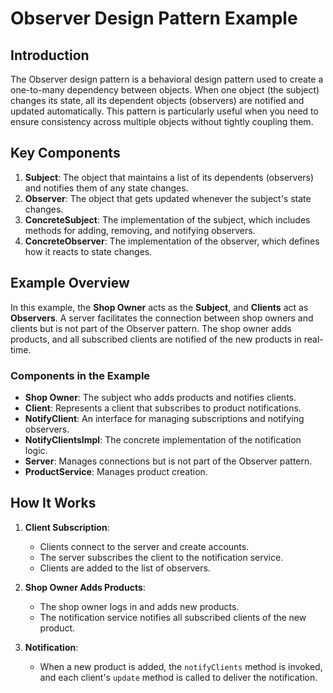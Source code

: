 # Observer Design Pattern Example

## Introduction

The Observer design pattern is a behavioral design pattern used to create a one-to-many dependency between objects. When one object (the subject) changes its state, all its dependent objects (observers) are notified and updated automatically. This pattern is particularly useful when you need to ensure consistency across multiple objects without tightly coupling them.

## Key Components

1. **Subject**: The object that maintains a list of its dependents (observers) and notifies them of any state changes.
2. **Observer**: The object that gets updated whenever the subject's state changes.
3. **ConcreteSubject**: The implementation of the subject, which includes methods for adding, removing, and notifying observers.
4. **ConcreteObserver**: The implementation of the observer, which defines how it reacts to state changes.

## Example Overview

In this example, the **Shop Owner** acts as the **Subject**, and **Clients** act as **Observers**. A server facilitates the connection between shop owners and clients but is not part of the Observer pattern. The shop owner adds products, and all subscribed clients are notified of the new products in real-time.

### Components in the Example

- **Shop Owner**: The subject who adds products and notifies clients.
- **Client**: Represents a client that subscribes to product notifications.
- **NotifyClient**: An interface for managing subscriptions and notifying observers.
- **NotifyClientsImpl**: The concrete implementation of the notification logic.
- **Server**: Manages connections but is not part of the Observer pattern.
- **ProductService**: Manages product creation.

## How It Works

1. **Client Subscription**:
   - Clients connect to the server and create accounts.
   - The server subscribes the client to the notification service.
   - Clients are added to the list of observers.

2. **Shop Owner Adds Products**:
   - The shop owner logs in and adds new products.
   - The notification service notifies all subscribed clients of the new product.

3. **Notification**:
   - When a new product is added, the `notifyClients` method is invoked, and each client's `update` method is called to deliver the notification.
